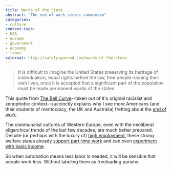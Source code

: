 ```yaml
---
title: Wards of the State
abstract: "The end of work serves communism"
categories:
- culture
content-tags:
- USA
- europe
- government
- economy
- labor
external: http://safelyignored.com/wards-of-the-state
---
```


> It is difficult to imagine the United States preserving its heritage of individualism, equal rights before the law, free people running their own lives, once it is accepted that a significant part of the population must be made permanent wards of the states.

This quote from [The Bell Curve](https://www.goodreads.com/book/show/223556.The_Bell_Curve)--taken out of it's original racialist and xenophobic context--succinctly explains why I see more Americans (and their students of meritocracy, the UK and Australia) fretting about the [end of work](http://www.economist.com/blogs/freeexchange/2014/02/labour-markets-0).

The communalist cultures of Western Europe, even with the neoliberal oligarchical trends of the last few decades, are much better prepared. Despite (or perhaps with the luxury of) [high employment](http://www.nytimes.com/2014/12/18/upshot/nordic-nations-show-that-big-safety-net-can-allow-for-leap-in-employment-rate-.html), these strong welfare states already [support part-time work](http://www.economist.com/blogs/economist-explains/2015/05/economist-explains-12) and can even [experiment with basic income](http://www.dutchnews.nl/news/archives/2015/06/utrecht-city-council-to-begin-experiments-with-a-basic-income/).

So when automation means less labor is needed, it will be sensible that people work less. Without labeling them as freeloading pariahs.
